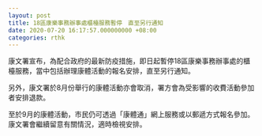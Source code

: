 ```yaml
---
layout: post
title: 18區康樂事務辦事處櫃檯服務暫停　直至另行通知
date: 2020-07-20 16:17:57.000000000 +08:00
categories: rthk
---
```


康文署宣布，為配合政府的最新防疫措施，即日起暫停18區康樂事務辦事處的櫃檯服務，當中包括辦理康體活動的報名安排，直至另行通知。

另外，康文署於8月份舉行的康體活動亦會取消，署方會為受影響的收費活動參加者安排退款。

至於9月的康體活動，市民仍可透過「康體通」網上服務或以郵遞方式報名參加。康文署會繼續留意有關情況，適時檢視安排。
